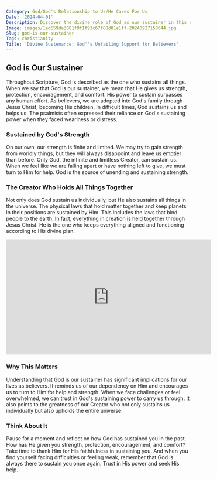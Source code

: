 ```yaml
---
Category: God/God's Relationship to Us/He Cares For Us
Date: '2024-04-01'
Description: Discover the divine role of God as our sustainer in this enlightening article. Explore how God provides, supports, and nourishes us through life.
Image: images/1ed659da3881f9f1f93c67f08d81e1ff-20240927150644.jpg
Slug: god-is-our-sustainer
Tags: christianity
Title: 'Divine Sustenance: God''s Unfailing Support for Believers'
---
```


## God is Our Sustainer

Throughout Scripture, God is described as the one who sustains all things. When we say that God is our sustainer, we mean that He gives us strength, protection, encouragement, and comfort. His power to sustain surpasses any human effort. As believers, we are adopted into God's family through Jesus Christ, becoming His children. In difficult times, God sustains us and helps us. The psalmists often expressed their reliance on God's sustaining power when they faced weariness or distress.

### Sustained by God's Strength

On our own, our strength is finite and limited. We may try to gain strength from worldly things, but they will always disappoint and leave us emptier than before. Only God, the infinite and limitless Creator, can sustain us. When we feel like we are falling apart or have nothing left to give, we must turn to Him for help. God is the source of unending and sustaining strength.

### The Creator Who Holds All Things Together

Not only does God sustain us individually, but He also sustains all things in the universe. The physical laws that hold matter together and keep planets in their positions are sustained by Him. This includes the laws that bind people to the earth. In fact, everything in creation is held together through Jesus Christ. He is the one who keeps everything aligned and functioning according to His divine plan.


<iframe width="560" height="315" src="https://www.youtube.com/embed/0fEGe2QJ5QM" frameborder="0" allow="autoplay; encrypted-media" allowfullscreen></iframe>


### Why This Matters

Understanding that God is our sustainer has significant implications for our lives as believers. It reminds us of our dependency on Him and encourages us to turn to Him for help and strength. When we face challenges or feel overwhelmed, we can trust in God's sustaining power to carry us through. It also points to the greatness of our Creator who not only sustains us individually but also upholds the entire universe.

### Think About It

Pause for a moment and reflect on how God has sustained you in the past. How has He given you strength, protection, encouragement, and comfort? Take time to thank Him for His faithfulness in sustaining you. And when you find yourself facing difficulties or feeling weak, remember that God is always there to sustain you once again. Trust in His power and seek His help.